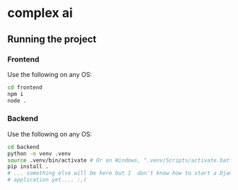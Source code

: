 # complex ai

## Running the project

### Frontend

Use the following on any OS:

```bash
cd frontend
npm i
node .
```

### Backend

Use the following on any OS:

```bash
cd backend
python -m venv .venv
source .venv/bin/activate # Or on Windows, ".venv/Scripts/activate.bat"
pip install .
# ... something else will be here but I  don't know how to start a Django
# application yet.... :,(
```
